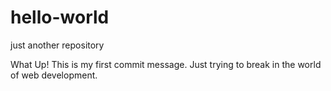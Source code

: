 # hello-world
just another repository

What Up! This is my first commit message. Just trying to break in the world of web development.
